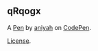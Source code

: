 qRqogx
------


A [Pen](http://codepen.io/aniyah/pen/qRqogx) by [aniyah](http://codepen.io/aniyah) on [CodePen](http://codepen.io/).

[License](http://codepen.io/aniyah/pen/qRqogx/license).